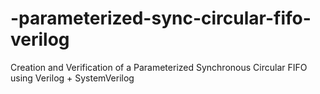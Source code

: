 # -parameterized-sync-circular-fifo-verilog
Creation and Verification of a Parameterized Synchronous Circular FIFO using Verilog + SystemVerilog
